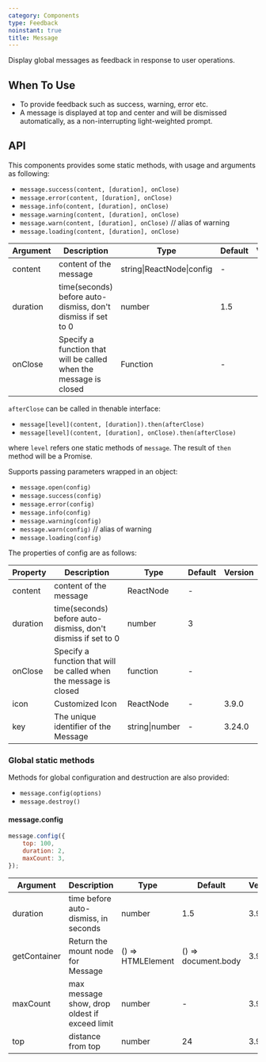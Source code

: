 ```yaml
---
category: Components
type: Feedback
noinstant: true
title: Message
---
```


Display global messages as feedback in response to user operations.

## When To Use

- To provide feedback such as success, warning, error etc.
- A message is displayed at top and center and will be dismissed automatically, as a non-interrupting light-weighted prompt.

## API

This components provides some static methods, with usage and arguments as following:

- `message.success(content, [duration], onClose)`
- `message.error(content, [duration], onClose)`
- `message.info(content, [duration], onClose)`
- `message.warning(content, [duration], onClose)`
- `message.warn(content, [duration], onClose)` // alias of warning
- `message.loading(content, [duration], onClose)`

| Argument | Description                                                       | Type                      | Default | Version |
| -------- | ----------------------------------------------------------------- | ------------------------- | ------- | ------- |
| content  | content of the message                                            | string\|ReactNode\|config | -       |         |
| duration | time(seconds) before auto-dismiss, don't dismiss if set to 0      | number                    | 1.5     |         |
| onClose  | Specify a function that will be called when the message is closed | Function                  | -       |         |

`afterClose` can be called in thenable interface:

- `message[level](content, [duration]).then(afterClose)`
- `message[level](content, [duration], onClose).then(afterClose)`

where `level` refers one static methods of `message`. The result of `then` method will be a Promise.

Supports passing parameters wrapped in an object:

- `message.open(config)`
- `message.success(config)`
- `message.error(config)`
- `message.info(config)`
- `message.warning(config)`
- `message.warn(config)` // alias of warning
- `message.loading(config)`

The properties of config are as follows:

| Property | Description                                                       | Type           | Default | Version |
| -------- | ----------------------------------------------------------------- | -------------- | ------- | ------- |
| content  | content of the message                                            | ReactNode      | -       |         |
| duration | time(seconds) before auto-dismiss, don't dismiss if set to 0      | number         | 3       |         |
| onClose  | Specify a function that will be called when the message is closed | function       | -       |         |
| icon     | Customized Icon                                                   | ReactNode      | -       | 3.9.0   |
| key      | The unique identifier of the Message                              | string\|number | -       | 3.24.0  |

### Global static methods

Methods for global configuration and destruction are also provided:

- `message.config(options)`
- `message.destroy()`

#### message.config

```js
message.config({
	top: 100,
	duration: 2,
	maxCount: 3,
});
```

| Argument     | Description                                   | Type              | Default             | Version |
| ------------ | --------------------------------------------- | ----------------- | ------------------- | ------- |
| duration     | time before auto-dismiss, in seconds          | number            | 1.5                 | 3.9.0   |
| getContainer | Return the mount node for Message             | () => HTMLElement | () => document.body | 3.9.0   |
| maxCount     | max message show, drop oldest if exceed limit | number            | -                   | 3.9.0   |
| top          | distance from top                             | number            | 24                  | 3.9.0   |
